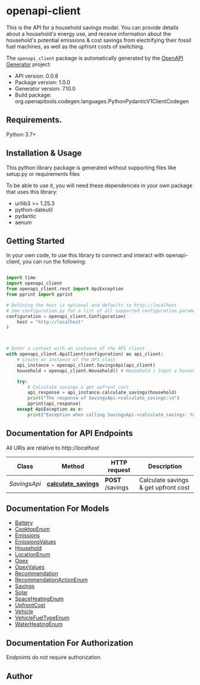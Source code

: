 # openapi-client
This is the API for a household savings model. You can provide details about a household's energy use, and receive information about the household's potential emissions & cost savings from electrifying their fossil fuel machines, as well as the upfront costs of switching.

The `openapi_client` package is automatically generated by the [OpenAPI Generator](https://openapi-generator.tech) project:

- API version: 0.0.8
- Package version: 1.0.0
- Generator version: 7.10.0
- Build package: org.openapitools.codegen.languages.PythonPydanticV1ClientCodegen

## Requirements.

Python 3.7+

## Installation & Usage

This python library package is generated without supporting files like setup.py or requirements files

To be able to use it, you will need these dependencies in your own package that uses this library:

* urllib3 >= 1.25.3
* python-dateutil
* pydantic
* aenum

## Getting Started

In your own code, to use this library to connect and interact with openapi-client,
you can run the following:

```python

import time
import openapi_client
from openapi_client.rest import ApiException
from pprint import pprint

# Defining the host is optional and defaults to http://localhost
# See configuration.py for a list of all supported configuration parameters.
configuration = openapi_client.Configuration(
    host = "http://localhost"
)



# Enter a context with an instance of the API client
with openapi_client.ApiClient(configuration) as api_client:
    # Create an instance of the API class
    api_instance = openapi_client.SavingsApi(api_client)
    household = openapi_client.Household() # Household | Input a household's energy behaviour

    try:
        # Calculate savings & get upfront cost
        api_response = api_instance.calculate_savings(household)
        print("The response of SavingsApi->calculate_savings:\n")
        pprint(api_response)
    except ApiException as e:
        print("Exception when calling SavingsApi->calculate_savings: %s\n" % e)

```

## Documentation for API Endpoints

All URIs are relative to *http://localhost*

Class | Method | HTTP request | Description
------------ | ------------- | ------------- | -------------
*SavingsApi* | [**calculate_savings**](openapi_client/docs/SavingsApi.md#calculate_savings) | **POST** /savings | Calculate savings &amp; get upfront cost


## Documentation For Models

 - [Battery](openapi_client/docs/Battery.md)
 - [CooktopEnum](openapi_client/docs/CooktopEnum.md)
 - [Emissions](openapi_client/docs/Emissions.md)
 - [EmissionsValues](openapi_client/docs/EmissionsValues.md)
 - [Household](openapi_client/docs/Household.md)
 - [LocationEnum](openapi_client/docs/LocationEnum.md)
 - [Opex](openapi_client/docs/Opex.md)
 - [OpexValues](openapi_client/docs/OpexValues.md)
 - [Recommendation](openapi_client/docs/Recommendation.md)
 - [RecommendationActionEnum](openapi_client/docs/RecommendationActionEnum.md)
 - [Savings](openapi_client/docs/Savings.md)
 - [Solar](openapi_client/docs/Solar.md)
 - [SpaceHeatingEnum](openapi_client/docs/SpaceHeatingEnum.md)
 - [UpfrontCost](openapi_client/docs/UpfrontCost.md)
 - [Vehicle](openapi_client/docs/Vehicle.md)
 - [VehicleFuelTypeEnum](openapi_client/docs/VehicleFuelTypeEnum.md)
 - [WaterHeatingEnum](openapi_client/docs/WaterHeatingEnum.md)


<a id="documentation-for-authorization"></a>
## Documentation For Authorization

Endpoints do not require authorization.


## Author




